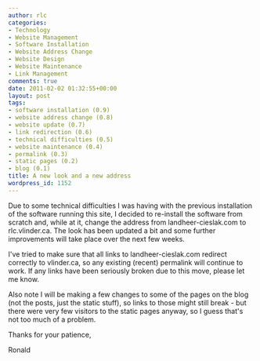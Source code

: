 ```yaml
---
author: rlc
categories:
- Technology
- Website Management
- Software Installation
- Website Address Change
- Website Design
- Website Maintenance
- Link Management
comments: true
date: 2011-02-02 01:32:55+00:00
layout: post
tags:
- software installation (0.9)
- website address change (0.8)
- website update (0.7)
- link redirection (0.6)
- technical difficulties (0.5)
- website maintenance (0.4)
- permalink (0.3)
- static pages (0.2)
- blog (0.1)
title: A new look and a new address
wordpress_id: 1152
---
```


Due to some technical difficulties I was having with the previous installation of the software running this site, I decided to re-install the software from scratch and, while at it, change the address from landheer-cieslak.com to rlc.vlinder.ca. The look has been updated a bit and some further improvements will take place over the next few weeks.<!--more-->

I've tried to make sure that all links to landheer-cieslak.com redirect correctly to vlinder.ca, so any existing (recent) permalink will continue to work. If any links have been seriously broken due to this move, please let me know.

Also note I will be making a few changes to some of the pages on the blog (not the posts, just the static stuff), so links to those might still break - but there were very few visitors to the static pages anyway, so I guess that's not too much of a problem.

Thanks for your patience,

Ronald